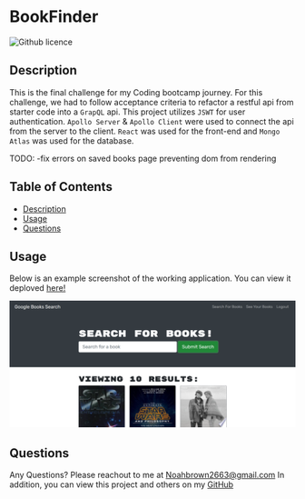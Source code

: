 # BookFinder

![Github licence](http://img.shields.io/badge/license-MIT-blue.svg)
  
  
## Description
This is the final challenge for my Coding bootcamp journey. For this challenge, we had to follow acceptance criteria to refactor a restful api from starter code into a `GrapQL` api. This project utilizes `JSWT` for user authentication. `Apollo Server` & `Apollo Client` were used to connect the api from the server to the client. `React` was used for the front-end and `Mongo Atlas` was used for the database.
  
TODO:
-fix errors on saved books page preventing dom from rendering
  
  
## Table of Contents
* [Description](#description)
* [Usage](#usage)
* [Questions](#questions)
  
## Usage

Below is an example screenshot of the working application. You can view it deploved [here!](https://bookfinder-1-0-0.herokuapp.com/)

![](./client/public/screenshot.PNG)
  
## Questions
Any Questions? Please reachout to me at Noahbrown2663@gmail.com
In addition, you can view this project and others on my [GitHub](https://github.com/Noahbrown26)
